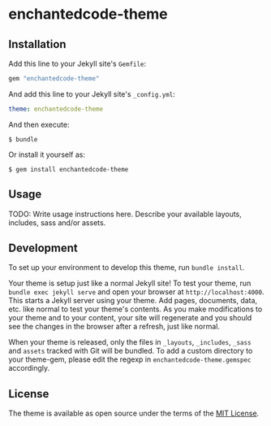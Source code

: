 # enchantedcode-theme

## Installation
Add this line to your Jekyll site's `Gemfile`:

```ruby
gem "enchantedcode-theme"
```

And add this line to your Jekyll site's `_config.yml`:

```yaml
theme: enchantedcode-theme
```

And then execute:

    $ bundle

Or install it yourself as:

    $ gem install enchantedcode-theme

## Usage
TODO: Write usage instructions here. Describe your available layouts, includes, sass and/or assets.

## Development
To set up your environment to develop this theme, run `bundle install`.

Your theme is setup just like a normal Jekyll site! To test your theme, run `bundle exec jekyll serve` and open your browser at `http://localhost:4000`. This starts a Jekyll server using your theme. Add pages, documents, data, etc. like normal to test your theme's contents. As you make modifications to your theme and to your content, your site will regenerate and you should see the changes in the browser after a refresh, just like normal.

When your theme is released, only the files in `_layouts`, `_includes`, `_sass` and `assets` tracked with Git will be bundled.
To add a custom directory to your theme-gem, please edit the regexp in `enchantedcode-theme.gemspec` accordingly.

## License

The theme is available as open source under the terms of the [MIT License](https://opensource.org/licenses/MIT).
